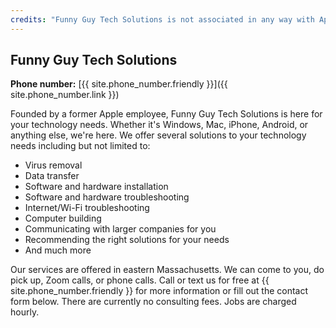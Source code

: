 ```yaml
---
credits: "Funny Guy Tech Solutions is not associated in any way with Apple Inc., Microsoft Inc., Alphabet Inc., or any other company."
---
```


## Funny Guy Tech Solutions

**Phone number:** [{{ site.phone_number.friendly }}]({{ site.phone_number.link }})

Founded by a former Apple employee, Funny Guy Tech Solutions is here for your technology needs. Whether it's Windows, Mac, iPhone, Android, or anything else, we're here.  We offer several solutions to your technology needs including but not limited to:

* Virus removal
* Data transfer
* Software and hardware installation
* Software and hardware troubleshooting
* Internet/Wi-Fi troubleshooting
* Computer building
* Communicating with larger companies for you
* Recommending the right solutions for your needs
* And much more

Our services are offered in eastern Massachusetts. We can come to you, do pick up, Zoom calls, or phone calls. Call or text us for free at {{ site.phone_number.friendly }} for more information or fill out the contact form below. There are currently no consulting fees. Jobs are charged hourly.
